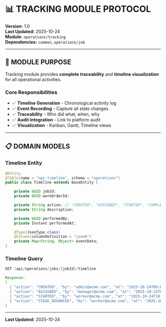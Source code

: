 # 📊 TRACKING MODULE PROTOCOL

**Version:** 1.0  
**Last Updated:** 2025-10-24  
**Module:** `operations/tracking`  
**Dependencies:** `common`, `operations/job`

---

## 🎯 MODULE PURPOSE

Tracking module provides **complete traceability** and **timeline visualization** for all operational activities.

### **Core Responsibilities**

- ✅ **Timeline Generation** - Chronological activity log
- ✅ **Event Recording** - Capture all state changes
- ✅ **Traceability** - Who did what, when, why
- ✅ **Audit Integration** - Link to platform audit
- ✅ **Visualization** - Kanban, Gantt, Timeline views

---

## 📋 DOMAIN MODELS

### **Timeline Entity**

```java
@Entity
@Table(name = "ops_timeline", schema = "operations")
public class Timeline extends BaseEntity {

    private UUID jobId;
    private UUID workOrderId;

    private String action; // "CREATED", "ASSIGNED", "STARTED", "COMPLETED"
    private String description;

    private UUID performedBy;
    private Instant performedAt;

    @Type(JsonType.class)
    @Column(columnDefinition = "jsonb")
    private Map<String, Object> eventData;
}
```

### **Timeline Query**

```java
GET /api/operations/jobs/{jobId}/timeline

Response:
[
  { "action": "CREATED", "by": "admin@acme.com", "at": "2025-10-24T08:00:00Z" },
  { "action": "ASSIGNED", "by": "manager@acme.com", "at": "2025-10-24T09:00:00Z" },
  { "action": "STARTED", "by": "worker@acme.com", "at": "2025-10-24T10:00:00Z" },
  { "action": "STAGE_ADVANCED", "by": "worker@acme.com", "at": "2025-10-24T14:00:00Z" }
]
```

---

**Last Updated:** 2025-10-24
